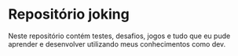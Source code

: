 # Repositório joking

Neste repositório contém testes, desafios, jogos e tudo que eu pude aprender e desenvolver utilizando meus conhecimentos como dev.
